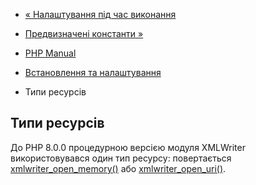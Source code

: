 - [« Налаштування під час виконання](xmlwriter.configuration.md)
- [Предвизначені константи »](xmlwriter.constants.md)

- [PHP Manual](index.md)
- [Встановлення та налаштування](xmlwriter.setup.md)
- Типи ресурсів

## Типи ресурсів

До PHP 8.0.0 процедурною версією модуля XMLWriter використовувався один тип
ресурсу: повертається
[xmlwriter_open_memory()](xmlwriter.openmemory.md) або
[xmlwriter_open_uri()](xmlwriter.openuri.md).
